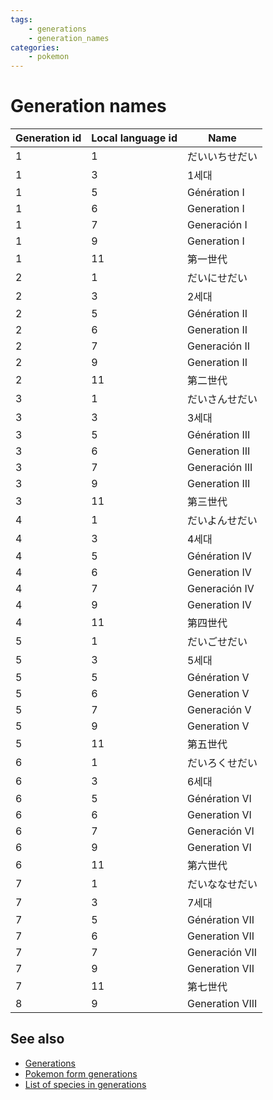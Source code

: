 ```yaml
---
tags:
    - generations
    - generation_names
categories:
    - pokemon
---
```


# Generation names

| **Generation id** | **Local language id** | **Name** |
|-------------------|-----------------------|----------|
| 1             | 1                 | だいいちせだい         |
| 1             | 3                 | 1세대             |
| 1             | 5                 | Génération I    |
| 1             | 6                 | Generation I    |
| 1             | 7                 | Generación I    |
| 1             | 9                 | Generation I    |
| 1             | 11                | 第一世代            |
| 2             | 1                 | だいにせだい          |
| 2             | 3                 | 2세대             |
| 2             | 5                 | Génération II   |
| 2             | 6                 | Generation II   |
| 2             | 7                 | Generación II   |
| 2             | 9                 | Generation II   |
| 2             | 11                | 第二世代            |
| 3             | 1                 | だいさんせだい         |
| 3             | 3                 | 3세대             |
| 3             | 5                 | Génération III  |
| 3             | 6                 | Generation III  |
| 3             | 7                 | Generación III  |
| 3             | 9                 | Generation III  |
| 3             | 11                | 第三世代            |
| 4             | 1                 | だいよんせだい         |
| 4             | 3                 | 4세대             |
| 4             | 5                 | Génération IV   |
| 4             | 6                 | Generation IV   |
| 4             | 7                 | Generación IV   |
| 4             | 9                 | Generation IV   |
| 4             | 11                | 第四世代            |
| 5             | 1                 | だいごせだい          |
| 5             | 3                 | 5세대             |
| 5             | 5                 | Génération V    |
| 5             | 6                 | Generation V    |
| 5             | 7                 | Generación V    |
| 5             | 9                 | Generation V    |
| 5             | 11                | 第五世代            |
| 6             | 1                 | だいろくせだい         |
| 6             | 3                 | 6세대             |
| 6             | 5                 | Génération VI   |
| 6             | 6                 | Generation VI   |
| 6             | 7                 | Generación VI   |
| 6             | 9                 | Generation VI   |
| 6             | 11                | 第六世代            |
| 7             | 1                 | だいななせだい         |
| 7             | 3                 | 7세대             |
| 7             | 5                 | Génération VII  |
| 7             | 6                 | Generation VII  |
| 7             | 7                 | Generación VII  |
| 7             | 9                 | Generation VII  |
| 7             | 11                | 第七世代            |
| 8             | 9                 | Generation VIII |

## See also

- [Generations](generations.md)
- [Pokemon form generations](pokemon_form_generations.md)
- [List of species in generations](../../generations.md)
